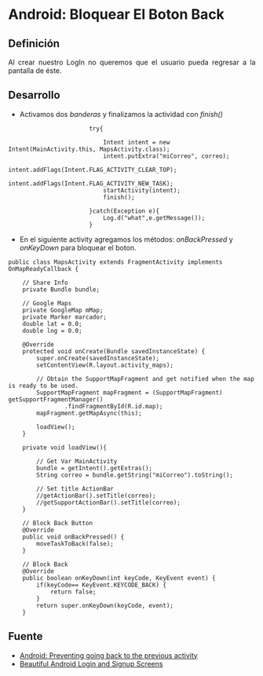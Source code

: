 Android: Bloquear El Boton Back
==========

## Definición

<p align="justify">
    Al crear nuestro LogIn no queremos que el usuario pueda regresar a la pantalla de éste.
</p> 

## Desarrollo

* Activamos dos *banderas* y finalizamos la actividad con *finish()*

 ```
                        try{
    
                            Intent intent = new Intent(MainActivity.this, MapsActivity.class);
                            intent.putExtra("miCorreo", correo);
                            intent.addFlags(Intent.FLAG_ACTIVITY_CLEAR_TOP);
                            intent.addFlags(Intent.FLAG_ACTIVITY_NEW_TASK);
                            startActivity(intent);
                            finish();
    
                        }catch(Exception e){
                            Log.d("what",e.getMessage());
                        }
 ```
 
 * En el siguiente activity agregamos los métodos: *onBackPressed* y *onKeyDown* para bloquear el boton.
 
 ```
 public class MapsActivity extends FragmentActivity implements OnMapReadyCallback {
 
     // Share Info
     private Bundle bundle;
 
     // Google Maps
     private GoogleMap mMap;
     private Marker marcador;
     double lat = 0.0;
     double lng = 0.0;
 
     @Override
     protected void onCreate(Bundle savedInstanceState) {
         super.onCreate(savedInstanceState);
         setContentView(R.layout.activity_maps);
 
         // Obtain the SupportMapFragment and get notified when the map is ready to be used.
         SupportMapFragment mapFragment = (SupportMapFragment) getSupportFragmentManager()
                 .findFragmentById(R.id.map);
         mapFragment.getMapAsync(this);
 
         loadView();
     }
 
     private void loadView(){
 
         // Get Var MainActivity
         bundle = getIntent().getExtras();
         String correo = bundle.getString("miCorreo").toString();
 
         // Set title ActionBar
         //getActionBar().setTitle(correo);
         //getSupportActionBar().setTitle(correo);
     }
 
     // Block Back Button
     @Override
     public void onBackPressed() {
         moveTaskToBack(false);
     }
 
     // Block Back
     @Override
     public boolean onKeyDown(int keyCode, KeyEvent event) {
         if(keyCode== KeyEvent.KEYCODE_BACK) {
             return false;
         }
         return super.onKeyDown(keyCode, event);
     }
 ```
 
 ## Fuente
 
 * <a href="https://stackoverflow.com/questions/8631095/android-preventing-going-back-to-the-previous-activity">Android: Preventing going back to the previous activity</a>
 * <a href="https://sourcey.com/beautiful-android-login-and-signup-screens-with-material-design/">Beautiful Android Login and Signup Screens</a>